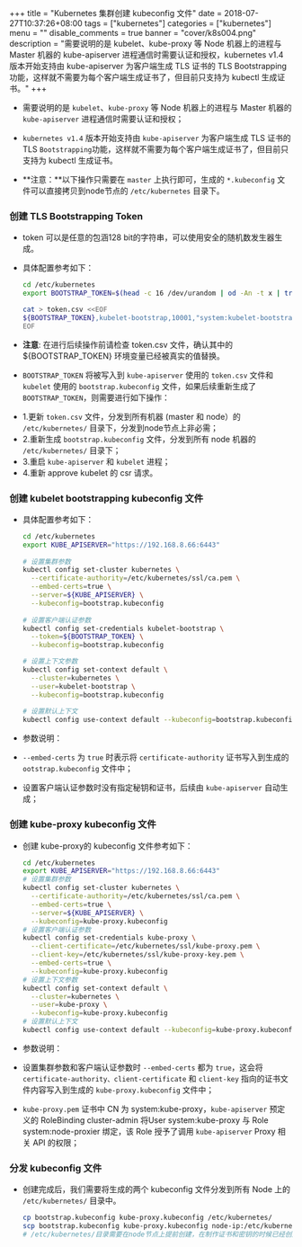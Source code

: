 +++
title = "Kubernetes 集群创建 kubeconfig 文件"
date = 2018-07-27T10:37:26+08:00
tags = ["kubernetes"]
categories = ["kubernetes"]
menu = ""
disable_comments = true
banner = "cover/k8s004.png"
description = "需要说明的是 kubelet、kube-proxy 等 Node 机器上的进程与 Master 机器的 kube-apiserver 进程通信时需要认证和授权，kubernetes v1.4 版本开始支持由 kube-apiserver 为客户端生成 TLS 证书的 TLS Bootstrapping功能，这样就不需要为每个客户端生成证书了，但目前只支持为 kubectl 生成证书。"
+++
- 需要说明的是 `kubelet`、`kube-proxy` 等 Node 机器上的进程与 Master 机器的 `kube-apiserver` 进程通信时需要认证和授权；
- `kubernetes v1.4` 版本开始支持由 `kube-apiserver` 为客户端生成 TLS 证书的 TLS `Bootstrapping`功能，这样就不需要为每个客户端生成证书了，但目前只支持为 kubectl 生成证书。

- **注意：**以下操作只需要在 `master` 上执行即可，生成的 `*.kubeconfig` 文件可以直接拷贝到node节点的 `/etc/kubernetes` 目录下。

### 创建 TLS Bootstrapping Token
- token 可以是任意的包涵128 bit的字符串，可以使用安全的随机数发生器生成。
- 具体配置参考如下：
  
    ```bash
    cd /etc/kubernetes
    export BOOTSTRAP_TOKEN=$(head -c 16 /dev/urandom | od -An -t x | tr -d ' ')
    
    cat > token.csv <<EOF
    ${BOOTSTRAP_TOKEN},kubelet-bootstrap,10001,"system:kubelet-bootstrap"
    EOF
    ```

- **注意**: 在进行后续操作前请检查 token.csv 文件，确认其中的 ${BOOTSTRAP_TOKEN} 环境变量已经被真实的值替换。

- `BOOTSTRAP_TOKEN` 将被写入到 `kube-apiserver` 使用的 `token.csv` 文件和 `kubelet` 使用的 `bootstrap.kubeconfig` 文件，如果后续重新生成了 `BOOTSTRAP_TOKEN`，则需要进行如下操作：
* 1.更新 `token.csv` 文件，分发到所有机器 (master 和 node）的 `/etc/kubernetes/` 目录下，分发到node节点上非必需；
* 2.重新生成 `bootstrap.kubeconfig` 文件，分发到所有 node 机器的 `/etc/kubernetes/` 目录下；
* 3.重启 `kube-apiserver` 和 `kubelet` 进程；
* 4.重新 approve kubelet 的 csr 请求。

### 创建 kubelet bootstrapping kubeconfig 文件
- 具体配置参考如下：
  
    ```bash
    cd /etc/kubernetes
    export KUBE_APISERVER="https://192.168.8.66:6443"
     
    # 设置集群参数
    kubectl config set-cluster kubernetes \
      --certificate-authority=/etc/kubernetes/ssl/ca.pem \
      --embed-certs=true \
      --server=${KUBE_APISERVER} \
      --kubeconfig=bootstrap.kubeconfig
      
    # 设置客户端认证参数
    kubectl config set-credentials kubelet-bootstrap \
      --token=${BOOTSTRAP_TOKEN} \
      --kubeconfig=bootstrap.kubeconfig
    
    # 设置上下文参数
    kubectl config set-context default \
      --cluster=kubernetes \
      --user=kubelet-bootstrap \
      --kubeconfig=bootstrap.kubeconfig
      
    # 设置默认上下文
    kubectl config use-context default --kubeconfig=bootstrap.kubeconfig
    ```

- 参数说明：
- `--embed-certs` 为 `true` 时表示将 `certificate-authority` 证书写入到生成的 `ootstrap.kubeconfig` 文件中；
- 设置客户端认证参数时没有指定秘钥和证书，后续由 `kube-apiserver` 自动生成；

### 创建 kube-proxy kubeconfig 文件
- 创建 kube-proxy的 kubeconfig 文件参考如下：
  
    ```bash
    cd /etc/kubernetes
    export KUBE_APISERVER="https://192.168.8.66:6443"
    # 设置集群参数
    kubectl config set-cluster kubernetes \
      --certificate-authority=/etc/kubernetes/ssl/ca.pem \
      --embed-certs=true \
      --server=${KUBE_APISERVER} \
      --kubeconfig=kube-proxy.kubeconfig
    # 设置客户端认证参数
    kubectl config set-credentials kube-proxy \
      --client-certificate=/etc/kubernetes/ssl/kube-proxy.pem \
      --client-key=/etc/kubernetes/ssl/kube-proxy-key.pem \
      --embed-certs=true \
      --kubeconfig=kube-proxy.kubeconfig
    # 设置上下文参数
    kubectl config set-context default \
      --cluster=kubernetes \
      --user=kube-proxy \
      --kubeconfig=kube-proxy.kubeconfig
    # 设置默认上下文
    kubectl config use-context default --kubeconfig=kube-proxy.kubeconfig
    ```
- 参数说明：
- 设置集群参数和客户端认证参数时 `--embed-certs` 都为 `true`，这会将 `certificate-authority、client-certificate` 和 `client-key` 指向的证书文件内容写入到生成的 `kube-proxy.kubeconfig` 文件中；
- `kube-proxy.pem` 证书中 CN 为 system:kube-proxy，`kube-apiserver` 预定义的 RoleBinding cluster-admin 将User system:kube-proxy 与 Role system:node-proxier 绑定，该 Role 授予了调用 `kube-apiserver` Proxy 相关 API 的权限；

### 分发 kubeconfig 文件
- 创建完成后，我们需要将生成的两个 kubeconfig 文件分发到所有 Node 上的 `/etc/kubernetes/` 目录中。
  
    ```bash
    cp bootstrap.kubeconfig kube-proxy.kubeconfig /etc/kubernetes/
    scp bootstrap.kubeconfig kube-proxy.kubeconfig node-ip:/etc/kubernetes/
    # /etc/kubernetes/目录需要在node节点上提前创建，在制作证书和密钥的时候已经创建了所以不再赘述
    ```